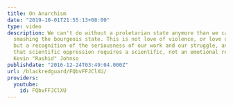 ```yaml
---
title: On Anarchism
date: "2019-10-01T21:55:13+08:00"
type: video
description: We can't do without a proletarian state anymore than we can do without
  smashing the bourgeois state. This is not love of violence, or love of authority,
  but a recognition of the seriousness of our work and our struggle, and the recognition
  that scientific oppression requires a scientific, not an emotional response." -
  Kevin "Rashid" Johnso
publishdate: "2016-12-24T03:49:04.000Z"
url: /blackredguard/FQbvFFJClXU/
providers:
  youtube:
    id: FQbvFFJClXU
---
```

